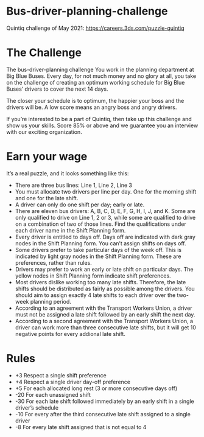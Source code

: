 <h1>Bus-driver-planning-challenge</h1>

Quintiq challenge of May 2021: https://careers.3ds.com/puzzle-quintiq

<h1>The Challenge</h1>
  
The bus-driver-planning challenge You work in the planning department at Big Blue Buses. Every day, for not much money and no glory at all, you take on the challenge of creating an optimum working schedule for Big Blue Buses’ drivers to cover the next 14 days.

The closer your schedule is to optimum, the happier your boss and the drivers will be. A low score means an angry boss and angry drivers.

If you’re interested to be a part of Quintiq, then take up this challenge and show us your skills. Score 85% or above and we guarantee you an interview with our exciting organization.

<h1> Earn your wage </h1>
  
It’s a real puzzle, and it looks something like this:

* There are three bus lines: Line 1, Line 2, Line 3
* You must allocate two drivers per line per day. One for the morning shift and one for the late shift.
* A driver can only do one shift per day; early or late.
* There are eleven bus drivers: A, B, C, D, E, F, G, H, I, J, and K. Some are only qualified to drive on Line 1, 2 or 3, while some are qualified to drive on a combination of two of those lines. Find the qualifications under each driver name in the Shift Planning form.
* Every driver is entitled to days off. Days off are indicated with dark gray nodes in the Shift Planning form. You can’t assign shifts on days off.
* Some drivers prefer to take particular days of the week off. This is indicated by light gray nodes in the Shift Planning form. These are preferences, rather than rules.
* Drivers may prefer to work an early or late shift on particular days. The yellow nodes in Shift Planning form indicate shift preferences.
* Most drivers dislike working too many late shifts. Therefore, the late shifts should be distributed as fairly as possible among the drivers. You should aim to assign exactly 4 late shifts to each driver over the two-week planning period.
* According to an agreement with the Transport Workers Union, a driver must not be assigned a late shift followed by an early shift the next day.
* According to a second agreement with the Transport Workers Union, a driver can work more than three consecutive late shifts, but it will get 10 negative points for every addional late shift. 

<h1> Rules </h1>

* +3	Respect a single shift preference
* +4	Respect a single driver day-off preference
* +5	For each allocated long rest (3 or more consecutive days off)
* -20	For each unassigned shift
* -30	For each late shift followed immediately by an early shift in a single driver’s schedule
* -10	For every after the third consecutive late shift assigned to a single driver
* -8	For every late shift assigned that is not equal to 4
